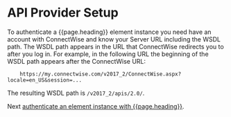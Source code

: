# API Provider Setup

To authenticate a {{page.heading}} element instance you need have an account with ConnectWise and know your Server URL including the WSDL path. The WSDL path appears in the URL that ConnectWise redirects you to after you log in. For example, in the following URL the beginning of the WSDL path appears after the ConnectWise URL:

        https://my.connectwise.com/v2017_2/ConnectWise.aspx?locale=en_US&session=...

The resulting WSDL path is `/v2017_2/apis/2.0/`.


Next [authenticate an element instance with {{page.heading}}](authenticate.html).
